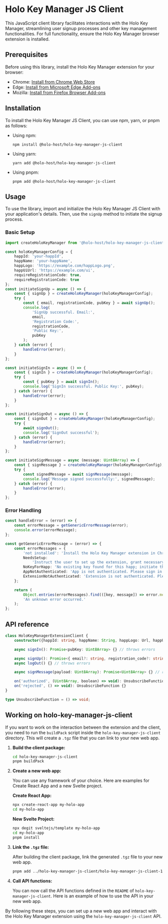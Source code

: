 # Holo Key Manager JS Client

This JavaScript client library facilitates interactions with the Holo Key Manager, streamlining user signup processes and other key management functionalities. For full functionality, ensure the Holo Key Manager browser extension is installed.

## Prerequisites

Before using this library, install the Holo Key Manager extension for your browser:

- Chrome: [Install from Chrome Web Store](https://chrome.google.com/webstore/detail/holo-key-manager/eggfhkdnfdhdpmkfpihjjbnncgmhihce)
- Edge: [Install from Microsoft Edge Add-ons](https://microsoftedge.microsoft.com/addons/detail/jfecdgefjljjfcflgbhgfkbeofjenceh)
- Mozilla: [Install from Firefox Browser Add-ons](https://addons.mozilla.org/en-US/firefox/addon/holo-key-manager/)

## Installation

To install the Holo Key Manager JS Client, you can use npm, yarn, or pnpm as follows:

- Using npm:

  ```
  npm install @holo-host/holo-key-manager-js-client
  ```

- Using yarn:

  ```
  yarn add @holo-host/holo-key-manager-js-client
  ```

- Using pnpm:
  ```
  pnpm add @holo-host/holo-key-manager-js-client
  ```

## Usage

To use the library, import and initialize the Holo Key Manager JS Client with your application's details. Then, use the `signUp` method to initiate the signup process.

### Basic Setup

```typescript
import createHoloKeyManager from '@holo-host/holo-key-manager-js-client';

const holoKeyManagerConfig = {
	happId: 'your-happId',
	happName: 'your-happName',
	happLogo: 'https://example.com/happLogo.png',
	happUiUrl: 'https://example.com/ui',
	requireRegistrationCode: true,
	requireRegistrationCode: true
};
const initiateSignUp = async () => {
	const { signUp } = createHoloKeyManager(holoKeyManagerConfig);
	try {
		const { email, registrationCode, pubKey } = await signUp();
		console.log(
			'SignUp successful. Email:',
			email,
			'Registration Code:',
			registrationCode,
			'Public Key:',
			pubKey
		);
	} catch (error) {
		handleError(error);
	}
};

const initiateSignIn = async () => {
	const { signIn } = createHoloKeyManager(holoKeyManagerConfig);
	try {
		const { pubKey } = await signIn();
		console.log('SignIn successful. Public Key:', pubKey);
	} catch (error) {
		handleError(error);
	}
};

const initiateSignOut = async () => {
	const { signOut } = createHoloKeyManager(holoKeyManagerConfig);
	try {
		await signOut();
		console.log('SignOut successful');
	} catch (error) {
		handleError(error);
	}
};

const initiateSignMessage = async (message: Uint8Array) => {
	const { signMessage } = createHoloKeyManager(holoKeyManagerConfig);
	try {
		const signedMessage = await signMessage(message);
		console.log('Message signed successfully:', signedMessage);
	} catch (error) {
		handleError(error);
	}
};
```

### Error Handling

```typescript
const handleError = (error) => {
	const errorMessage = getGenericErrorMessage(error);
	console.error(errorMessage);
};

const getGenericErrorMessage = (error) => {
	const errorMessages = {
		'not installed': 'Install the Holo Key Manager extension in Chrome/Edge to proceed.',
		NeedsSetup:
			'Instruct the user to set up the extension, grant necessary permissions, and then reload the page.',
		NoKeyForHapp: 'No existing key found for this happ; initiate the signup flow.',
		AppNotAuthenticated: 'App is not authenticated. Please sign in.',
		ExtensionNotAuthenticated: 'Extension is not authenticated. Please sign in to extension.'
	};

	return (
		Object.entries(errorMessages).find(([key, message]) => error.message.includes(key))?.[1] ||
		'An unknown error occurred.'
	);
};
```

## API reference

```typescript
class HoloKeyManagerExtensionClient {
    constructor({happId: string, happName: String, happLogo: Url, happUiUrl: Url, requireRegistrationCode: boolean, requireEmail:boolean})

    async signIn(): Promise<pubKey: Uint8Array> {} // throws errors

    async signUp(): Promise<{ email?: string, registration_code?: string, pubkey: Uint8Array }> {} // returns Promise of email and registration code if required in constructor, throws errors
    async logOut() {} // throws errors

    async signMessage(payload: Uint8Array): Promise<Uint8Array> {} // returns Promise of signature, throws errors

    on('authorized', (Uint8Array, boolean) => void): UnsubscribeFunction {}
    on('rejected', () => void): UnsubscribeFunction {}
}

type UnsubscribeFunction = () => void;
```

## Working on holo-key-manager-js-client

If you want to work on the interaction between the extension and the client, you need to run the `buildPack` script inside the `holo-key-manager-js-client` directory. This will create a `.tgz` file that you can link to your new web app.

1. **Build the client package:**

   ```sh
   cd holo-key-manager-js-client
   pnpm buildPack
   ```

2. **Create a new web app:**

   You can use any framework of your choice. Here are examples for Create React App and a new Svelte project.

   **Create React App:**

   ```sh
   npx create-react-app my-holo-app
   cd my-holo-app
   ```

   **New Svelte Project:**

   ```sh
   npx degit sveltejs/template my-holo-app
   cd my-holo-app
   pnpm install
   ```

3. **Link the `.tgz` file:**

   After building the client package, link the generated `.tgz` file to your new web app.

   ```sh
   pnpm add ../holo-key-manager-js-client/holo-key-manager-js-client-1.0.0.tgz
   ```

4. **Call API functions:**

   You can now call the API functions defined in the `README` of `holo-key-manager-js-client`. Here is an example of how to use the API in your new web app.

By following these steps, you can set up a new web app and interact with the Holo Key Manager extension using the `holo-key-manager-js-client` API.
